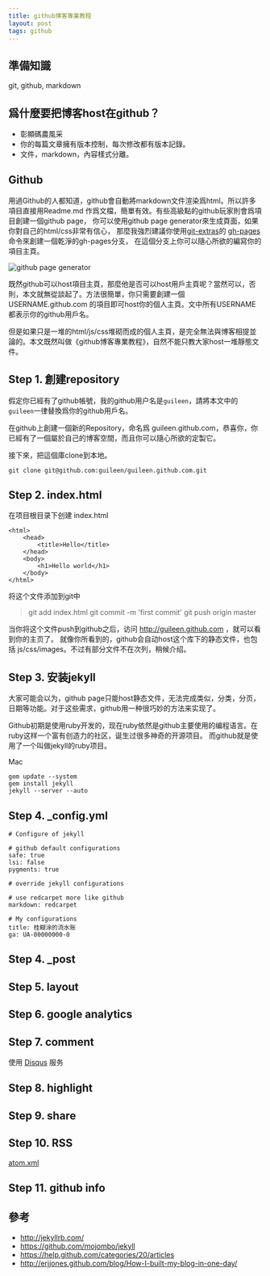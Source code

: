 ```yaml
---
title: github博客專業教程
layout: post
tags: github
---
```


## 準備知識
git, github, markdown

## 爲什麼要把博客host在github？

* 彰顯碼農風采
* 你的每篇文章擁有版本控制，每次修改都有版本記錄。
* 文件，markdown，內容樣式分離。

## Github
用過Github的人都知道，github會自動將markdown文件渲染爲html。所以許多項目直接用Readme.md 作爲文檔，簡單有效。有些高級點的github玩家則會爲項目創建一個github page，
你可以使用github page generator來生成頁面，如果你對自己的html/css非常有信心，
那麼我強烈建議你使用[git-extras](https://github.com/visionmedia/git-extras)的
[gh-pages](https://github.com/visionmedia/git-extras/blob/master/bin/git-gh-pages)命令來創建一個乾淨的gh-pages分支，
在這個分支上你可以隨心所欲的編寫你的項目主頁。

![github page generator](/upload/2012/github-page-gen.png)

既然github可以host項目主頁，那麼他是否可以host用戶主頁呢？當然可以，否則，本文就無從談起了。方法很簡單，你只需要創建一個 USERNAME.github.com 的項目即可host你的個人主頁。文中所有USERNAME都表示你的github用戶名。

但是如果只是一堆的html/js/css堆砌而成的個人主頁，是完全無法與博客相提並論的。本文既然叫做《github博客專業教程》，自然不能只教大家host一堆靜態文件。

## Step 1. 創建repository

假定你已經有了github帳號，我的github用户名是`guileen`，請將本文中的`guileen`一律替換爲你的github用戶名。

在github上創建一個新的Repository，命名爲 guileen.github.com，恭喜你，你已經有了一個屬於自己的博客空間，而且你可以隨心所欲的定製它。

接下來，把這個庫clone到本地。

    git clone git@github.com:guileen/guileen.github.com.git

## Step 2. index.html

在项目根目录下创建 index.html

    <html>
        <head>
            <title>Hello</title>
        </head>
        <body>
            <h1>Hello world</h1>
        </body>
    </html>

将这个文件添加到git中

> git add index.html
> git commit -m 'first commit'
> git push origin master

当你将这个文件push到github之后，访问 http://guileen.github.com ，就可以看到你的主页了。
就像你所看到的，github会自动host这个库下的静态文件，也包括 js/css/images。不过有部分文件不在次列，稍候介绍。

## Step 3. 安装jekyll

大家可能会以为，github page只能host静态文件，无法完成类似，分类，分页，日期等功能。对于这些需求，github用一种很巧妙的方法来实现了。

Github初期是使用ruby开发的，现在ruby依然是github主要使用的编程语言。在ruby这样一个富有创造力的社区，诞生过很多神奇的开源项目。
而github就是使用了一个叫做jekyll的ruby项目。

Mac

    gem update --system
    gem install jekyll
    jekyll --server --auto

## Step 4. _config.yml

    # Configure of jekyll

    # github default configurations
    safe: true
    lsi: false
    pygments: true

    # override jekyll configurations

    # use redcarpet more like github
    markdown: redcarpet

    # My configurations
    title: 桂糊涂的流水账
    ga: UA-00000000-0 


## Step 4. \_post

## Step 5. layout

## Step 6. google analytics

## Step 7. comment

使用 [Disqus](https://disqus.com) 服务

## Step 8. highlight

## Step 9. share

## Step 10. RSS

[atom.xml](https://github.com/guileen/guileen.github.com/blob/master/atom.xml)

## Step 11. github info

## 參考

* http://jekyllrb.com/
* https://github.com/mojombo/jekyll
* https://help.github.com/categories/20/articles
* http://erjjones.github.com/blog/How-I-built-my-blog-in-one-day/
